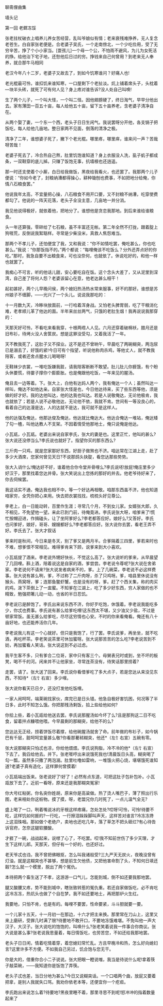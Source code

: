<!-- { "loadSidebar": true } -->
聊斋俚曲集



墙头记



第一回  老鳏冻馁



张老拄杖破衣上唱养儿养女苦经营，乱叫爷娘似有情；老来衰残难挣养，无人复念老苍生。白自家张老便是。合老婆子吴氏，一个走南傍北，一个少吃俭用，受了无穷辛苦，挣了个小小家当。[耍孩儿]一个母一个公，不怕雨不避风，为儿为女死活的挣。给他治下宅子地，还愁他后日过的穷。挣钱来自己何曾用？到老来无人奉养，就合那牛马相同

老汉今年八十二岁，老婆子又故去了，到如今饥寒谁问？好痛人也!

老光棍最可怜，谁扣饥来谁知寒，一口屋剩下个老扯淡。炕上铺着席头子，头枕着—块半头砖，就死了可有何人见？身上疼对谁告诉?没人处自己叫唤!

生了两个儿子，一个叫大怪，一个叫二怪。因他翅膀硬了，终日淘气，早早分他出去。家有薄田一百五十亩，每人给他五十亩，留下五十亩养老，含老婆子清净自在。

从两个娶了妻，一个东一个西，老头子日日生闲气。我说罢呀分开他，各支锅子把饭吃，每人给他几亩地。整日家两不见面，倒落的清净之极。

清净了二年，谁想婆子死了，撇下个老光棍。哪里疼，哪里痒，谁来问一声？苦哉呀苦哉！

老婆子死去了，冷合热自己熬，肚里饥饱谁知道？身上衣服没人洗，虱子虮子都成条，一双鞋穿的底儿掉。只赚了饭饱无事，抗墙根也还逍遥。

那一时还支使着个小厮，白日给我做饭，黑夜给我看火，也还罢了。我那两个儿子便说：“你如今老了，封粮纳漕都得操心，耕种锄刨也费事，不如把地分给俺，你情八石粮食罢。”

他说我年太高，不宜量把心操，八石粮食不用开口要，又不封粮不纳漕，吃穿使费都勾了。他说的一阵天花落，老头子全没主意，几亩地一并分消。

我见他说得极好，就依着他，把地分了。谁想他是贪恋我那地。到后来谁给谁粮食。

头一年还算强，零碎给了七石粮，虽不丰富还无帐。第二年全然不打拢，跟着腚上狗啀荒，反倒说我絮聒样。寻常是少柴没米，真救人焦怨难当。

那两个不孝儿子，还怕便宜了我，又和我说：“你不如情吃罢，俺吃甚么，你也吃甚么。”我说：“你那饭指不的。”两个都说：“每哩俺该不吃饭么？分外还弄点好的你吃。”那时，我急自要不出粮食来，可也没奈何，也就依了。休说吃好的，和他一样也就罢了。

我痴心不可言，听的他话儿甜，安心要吃自在饭。这个念头大差了，又从泥里到深湾，自己差了将何人怨？老婆该留心在意，他老达甚么相干！

起初甚好，两个儿早晚问侯，两个媳妇热汤热水常来服事，好不的那好。谁想是苏州娘子不缠脚，——光兴了一个头儿。说说我那吃的：

十一月数九天，冷眵块放面前，一行哈着浑身战。又怕老头脾胃弱，吃了干粮消化难，老孝顺儿革了他达的面。半年来丝丝两气，只饿的老肚生烟！我再说说我那穿的：

天那天好可怜，不看吃来看我穿，十根两绺人人见。六月还穿着破棉袄，腊月还是旧布衫，待烤火没人舍筐炭。想是这罪没受勾，又着我活了一年。

天不教我死了，这肚子又不探业。这不是还不曾晌午，早晨吃了两碗糊突，两泡尿已是溺去了，好饿的紧!今日可有个指望，听说他称肉杀鸡，等他丈人，就不教我陪客，或者还舍点腥水儿喝喝呀!

无鞋袜少衣裳，一堆吃饭嫌我脏，请我陪客断断不敢望。肚儿肚儿你捱饿，有个盼头休要慌，待霎子撑你个膨膨胀。也是俺跟他吃饭，一年来见的腥汤。

俺且去一边等着。下。张大上，白他有达妈人两个，我有俺达一个人；虽然叫达一样叫，俺达不如他达亲。自家张大怪是也，今日他达待来，买了些东西等他，须是做的好才好。我的达他叫达，他的达我也叫达。若是人说敬俺达，无论他极肯，我也就依了；若是人说不必敬他达，无论他不依，我就不肯。世间有一等没良心的，看着自己的达漫是达，人的达就不是达，我可就不是这样人。

他的达强及俺达，他那达俊及俺达，他达就比俺达大。他达合俺达一堆站，俺达矮了勾一楂，叫他达教人不支架。不因着情受他那地土，俺只说俺是他达。

小瓦瓳，小瓦瓳。老婆出来说自家李氏，张大的妻是也。这里正忙，他叫的甚么?张大说还没停当么?李氏说也就好了。指望你买的那东西么?

三斤肉一只鸡，就是您家那好东西，好厨子做煞也不济。咱达常在江湖上走，赴了多少大酒席，您家何曾见天日?不说那鸱头抉腚，看您达那些势势。

张大入诮什么!俺达好不好，谁着他合你令堂并骨哩么?李氏说呸!放屁!俺庄里多少好汉于，那里找着您达并骨。张大笑说出上您拣的那好的并去。他老爷待好来了，你去伺候罢。

我这话实不通，俺达我也相不中，等一个好达再相敬。咱那东西虽不济，他也知道咱家穷，全凭你把心来用。快去把衣裳找找，梳梳头好见尊公。

李老上，白一日能动转，百里作生涯；寻常几个月，不到女儿家。女婿张大郎，久不相见，不免望他一望。来此已到门前，待俺竟进。李氏说张大呀，咱爹来了!慌忙按帽迎进，作揖磕头，让了坐阿爹好么?李老都答应好。娘好么?又答好。李氏也问爹好，娘好，哥哥、嫂嫂都好么?李老都答应好。张大说你去罢，看老王弄不好。李氏去了。张大才叙话

爹来时是秋间，今日来是冬天，别了爹又是两月半。合爹隔着三四里，爹若来时也不难，想爹恨不常相见。难得爹肯来下顾，说爹来到大小喜欢。

小瓦瓳提了酒来。李老说外甥好快长，不觉这么高了。张大说听的爹来，从早晨望了几回哩。斟上酒，陪着说这是自家的酒，爹尝尝。李老说令尊呢?张大说在舍弟家。李老说何不请来?张大说发者病来不的，爹。上了几碗菜，李老说不必这样费事。张大说有甚么咧，爹，不过称了二斤肉呀，杀了只鸡呀。爹，咱县里休说没有猴头、燕窝呀，爹；连那鱼鳖虾蟹，也是没有的呀，爹。赶了个西关集，称的肉买的鸡，泼下茶倒上了一盅蜜。不知爹在江湖上，吃了多少好东西，穷人家做的也不精致，勉强把箸儿动一动，也省的半日忍饥。

李老说已是醉饱了。李氏出来说东西不济，你好歹吃饱，休饿着。李老说我能吃多少，你忒也费事。李氏说有甚么给爹吃哩!这东西太不堪，又少油又少盐，不过是顿家常饭。虽无甚么给爹吃，尽尽这穷情也心安。不时的你来看俺看。俺还有八十亩好地，也还能养活你几年。

李老说我儿有这一个心就好。但只是我饱了，行了罢。李氏说爹，再坐坐，就不吃酒，再吃杯茶。李老笑说茶里可休加蜜呀。张大说那苦苦的怎么吃?李老说苦到不妨，再加蜜看人笑话。张大说这到不必过虑。

我平生客不多，只有爹合二位哥，家中只有客三个。母舅表兄时或到，坐不坏的板凳，喝不千的河。闲来并不让他家坐，寻常连茶没有，待笑话那里捞着?

走罢，请了。张大送了回来。李氏说你看借爹吃了多大点子，若是您达从来没见东西，不知待*（左饣右宣）多少哩。

张大说你看天已日夕，还没打发他吃饭哩。

一家人闹呵呵，端莱碗找家伙，席完已是日头错。他急自极好害饥困，何况等了半日多，此时不知怎么饿。你把那残汤剩饭，拾上些给他如何?

你拾上些，着小瓦瓳给他送去罢。李氏说那腥汤如今坏了么?且是那狗这二日不吃食，留着拌点糠喂他喂。今早晨剩的那糊突，给他不的么?

您达达无正经，捞着饼饭尽着撑，给他碗腥汤就舍了命。前年做的布衫子，如今锅巴有千层，脏呵呵宜量甚么敬?你看那薥秫糊突，他还*（左饣右宣）五碗有零。

张大说那糊突只怕忒也凉，你给他煨煨。李氏说狗脂，冷不冷的他*（左饣右宣）下去了。我舀给他去。并下。张老啀哼出来说饿死我也!清晨饭日头高，糊突喝了勾一瓢，虽然多只撒了两泡溺。肚里吐噜如雷响，一堆饿火把心烧，堪堪饿死谁知道?老婆子真有造化，这样罪何曾摸着!

小瓦瓳端出饭来。张老说好了!好了！必然有点东道，可把这肚子包补包补。小瓦瓳放下去了。近前一看呀，原来还是我那糊突冤家!

你大号红粘粥，你名突你姓胡，原来你是高粱做。热了烫人嘴巴子，薄了照出行乐图，老来相处你这桩物。摸了摸，呀，老盟兄你几时死了，一点儿温气全无?

盛上喝了一口，咧着嘴说冰的牙根这样疼痛，怎处怎处?哎呀!可怜，可怜!待要不吃，这样饥如何捱的?一行吃，一行擦泪跺跺脚叫声天，这样苦对谁言?冷冻冻搀上这泪珠咽。那如做个老绝户，卖地也还吃几年，落了草怎不把头砸烂?有心待告诉官府，怎奈这腿软腰酸。

才捱了一碗，战战起来，说噤了心了，不吃罢。哎!我不知前世伤了多少天理，才生下这样儿郎。天那天，但仔有一个好的，也还好过。

老天爷忒也诌，我不曾把佛眼抠，怎么叫我诸般受?三九严天无炭火，夜晚没曾有灯油，就是这糊突也不甚够，想是前生欠他债，又把他害命割了头，不知何日填还穀?怎么就一个模里，脱出了两个冤仇。

本待把两个畜生送了不孝，这游游一口气儿，怎能到城，倒不如还要我那地罢。

腿又酸腰又疼，势不能到城中，瞎张致转惹的冤仇重。若还自家做饭吃，必不肯吃这冷冻冻，热炕头也做了个自在梦。我不如还要地土，再把那炉火生红。

我要地，只怕不肯，也是有的。每哩不要罢，性命要紧，斗斗胆就要一要。

一个儿家十五天，十一月初一在那边，十六才把主来换。那里常在刀山上，这里又来上磨研，受罪几时满了限?待要地不敢开口，不要地冻饿难堪。不免叫他一声大汉子，大汉子。张大说吃的饱饱的，叫唤什么?张老笑着说我一件事合你商议。张大说是甚么事?张老说我思量着，每日情饭吃，也劳苦您，不如还给我那地罢。

老头子日日闲，情着吃情着穿，着您媳妇常忙乱。方且早晚冷和热，怎么好向媳妇言?这里许多不方便。不如我自己另过，饥合饱与您无干。

你是大的，借重你合小二子说说。张大把眼一瞪说嗤，我当是待说什么呢!拿着筷子敲菜碗，——我知道你是饭饱了弄筷。

老头子忒也差，当日分地为甚么?今日又说糊突话。一个口唱两个曲，放屁又要着把拿，是别人我就失口骂。我劝你依老本等，还便宜你一个疙疸。

李氏跑出来说怎么着?待要地?黑夜里睡不着，那里寻思不到呢!怒冲冲的指着数量起来了

